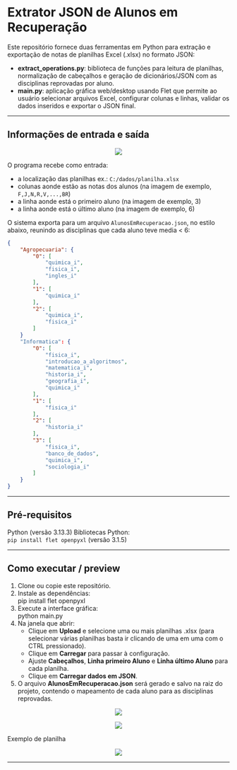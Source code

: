 # Extrator JSON de Alunos em Recuperação

Este repositório fornece duas ferramentas em Python para extração e exportação de notas de planilhas Excel (.xlsx) no formato JSON:

- **extract_operations.py**: biblioteca de funções para leitura de planilhas, normalização de cabeçalhos e geração de dicionários/JSON com as disciplinas reprovadas por aluno.  
- **main.py**: aplicação gráfica web/desktop usando Flet que permite ao usuário selecionar arquivos Excel, configurar colunas e linhas, validar os dados inseridos e exportar o JSON final.

--- 

## Informações de entrada e saída
<p align="center">
  <img src="https://github.com/user-attachments/assets/7be2b0c2-8040-428c-a4de-75d5b2008315" />
</p>

O programa recebe como entrada:
- a localização das planilhas ex.: `C:/dados/planilha.xlsx`
- colunas aonde estão as notas dos alunos (na imagem de exemplo, `F,J,N,R,V,...,BR`)
- a linha aonde está o primeiro aluno (na imagem de exemplo, 3)
- a linha aonde está o último aluno (na imagem de exemplo, 6)

O sistema exporta para um arquivo `AlunosEmRecuperacao.json`, no estilo abaixo, reunindo as disciplinas que cada aluno teve media < 6:
```json
{
    "Agropecuaria": {
        "0": [
            "quimica_i",
            "fisica_i",
            "ingles_i"
        ],
        "1": [
            "quimica_i"
        ],
        "2": [
            "quimica_i",
            "fisica_i"
        ]
    }
    "Informatica": {
        "0": [
            "fisica_i",
            "introducao_a_algoritmos",
            "matematica_i",
            "historia_i",
            "geografia_i",
            "quimica_i"
        ],
        "1": [
            "fisica_i"
        ],
        "2": [
            "historia_i"
        ],
        "3": [
            "fisica_i",
            "banco_de_dados",
            "quimica_i",
            "sociologia_i"
        ]
    }
}
```

---

## Pré-requisitos

Python (versão 3.13.3)
Bibliotecas Python:  
`pip install flet openpyxl` (versão 3.1.5)

---

## Como executar / preview

1. Clone ou copie este repositório.  
2. Instale as dependências:  
        pip install flet openpyxl  
3. Execute a interface gráfica:  
        python main.py  
4. Na janela que abrir:  
    - Clique em **Upload** e selecione uma ou mais planilhas .xlsx (para selecionar várias planilhas basta ir clicando de uma em uma com o CTRL pressionado).
    - Clique em **Carregar** para passar à configuração.  
    - Ajuste **Cabeçalhos**, **Linha primeiro Aluno** e **Linha último Aluno** para cada planilha.  
    - Clique em **Carregar dados em JSON**.  
5. O arquivo **AlunosEmRecuperacao.json** será gerado e salvo na raiz do projeto, contendo o mapeamento de cada aluno para as disciplinas reprovadas.

<p align="center">
  <img src="https://github.com/user-attachments/assets/3bf244b3-cbc8-4c3c-8549-c9f3403c78f1" />
</p>

<p align="center">
  <img src="https://github.com/user-attachments/assets/dff6d1e2-a71a-4896-9065-67acc175dada" />
</p>

Exemplo de planilha
<p align="center">
  <img src="https://github.com/user-attachments/assets/f9755471-0492-41d1-b248-f787cfc31555" />
</p>

---
